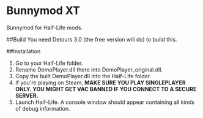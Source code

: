 Bunnymod XT
==========

Bunnymod for Half-Life mods.

##Build
You need Detours 3.0 (the free version will do) to build this.

##Installation
1. Go to your Half-Life folder.
2. Rename DemoPlayer.dll there into DemoPlayer_original.dll.
3. Copy the built DemoPlayer.dll into the Half-Life folder.
4. If you're playing on Steam, **MAKE SURE YOU PLAY SINGLEPLAYER ONLY. YOU MIGHT GET VAC BANNED IF YOU CONNECT TO A SECURE SERVER.**
5. Launch Half-Life. A console window should appear containing all kinds of debug information.
